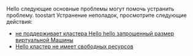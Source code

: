 Hello следующие основные проблемы могут помочь устранить проблему. toostart Устранение неполадок, просмотрите следующие действия:

- [не поддерживает кластера Hello hello запрошенный размер виртуальной Машины](../articles/virtual-machines/windows/troubleshoot-deploy-vm.md#the-cluster-cannot-support-the-requested-vm-size)
- [Hello кластер не имеет свободных ресурсов](../articles/virtual-machines/windows/troubleshoot-deploy-vm.md#the-cluster-does-not-have-free-resources)
